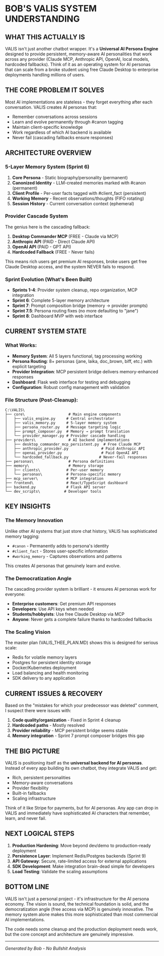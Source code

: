 # BOB'S VALIS SYSTEM UNDERSTANDING

## WHAT THIS ACTUALLY IS

VALIS isn't just another chatbot wrapper. It's a **Universal AI Persona Engine** designed to provide persistent, memory-aware AI personalities that work across any provider (Claude MCP, Anthropic API, OpenAI, local models, hardcoded fallbacks). Think of it as an operating system for AI personas that can scale from a broke student using free Claude Desktop to enterprise deployments handling millions of users.

## THE CORE PROBLEM IT SOLVES

Most AI implementations are stateless - they forget everything after each conversation. VALIS creates AI personas that:
- Remember conversations across sessions
- Learn and evolve permanently through #canon tagging
- Maintain client-specific knowledge  
- Work regardless of which AI backend is available
- Never fail (cascading fallbacks ensure responses)

## ARCHITECTURE OVERVIEW

### 5-Layer Memory System (Sprint 6)
1. **Core Persona** - Static biography/personality (permanent)
2. **Canonized Identity** - LLM-created memories marked with #canon (permanent)
3. **Client Profile** - Per-user facts tagged with #client_fact (persistent) 
4. **Working Memory** - Recent observations/thoughts (FIFO rotating)
5. **Session History** - Current conversation context (ephemeral)

### Provider Cascade System
The genius here is the cascading fallback:
1. **Desktop Commander MCP** (FREE - Claude via MCP)
2. **Anthropic API** (PAID - Direct Claude API)
3. **OpenAI API** (PAID - GPT API) 
4. **Hardcoded Fallback** (FREE - Never fails)

This means rich users get premium AI responses, broke users get free Claude Desktop access, and the system NEVER fails to respond.

### Sprint Evolution (What's Been Built)
- **Sprints 1-4**: Provider system cleanup, repo organization, MCP integration
- **Sprint 6**: Complete 5-layer memory architecture
- **Sprint 7**: Prompt composition bridge (memory → provider prompts)
- **Sprint 7.5**: Persona routing fixes (no more defaulting to "jane")
- **Sprint 8**: Dashboard MVP with web interface

## CURRENT SYSTEM STATE

### What Works:
- **Memory System**: All 5 layers functional, tag processing working
- **Persona Routing**: 8+ personas (jane, laika, doc_brown, biff, etc.) with explicit targeting
- **Provider Integration**: MCP persistent bridge delivers memory-enhanced responses
- **Dashboard**: Flask web interface for testing and debugging
- **Configuration**: Robust config management with validation

### File Structure (Post-Cleanup):
```
C:\VALIS\
├── core\                    # Main engine components
│   ├── valis_engine.py     # Central orchestrator
│   ├── valis_memory.py     # 5-layer memory system
│   ├── persona_router.py   # Message targeting logic
│   ├── prompt_composer.py  # Memory → prompt translation
│   └── provider_manager.py # Provider cascade handling
├── providers\               # AI backend implementations
│   ├── desktop_commander_mcp_persistent.py  # Free Claude MCP
│   ├── anthropic_provider.py               # Paid Anthropic API
│   ├── openai_provider.py                  # Paid OpenAI API
│   └── hardcoded_fallback.py              # Never-fail responses
├── personas\                # Persona definitions
├── memory\                  # Memory storage
│   ├── clients\            # Per-user memory
│   └── personas\           # Persona-specific memory
├── mcp_server\             # MCP integration
├── frontend\               # React/TypeScript dashboard
├── backend.py              # Flask API server
└── dev_scripts\           # Developer tools
```

## KEY INSIGHTS

### The Memory Innovation
Unlike other AI systems that just store chat history, VALIS has sophisticated memory tagging:
- `#canon` - Permanently adds to persona's identity
- `#client_fact` - Stores user-specific information  
- `#working_memory` - Captures observations and patterns

This creates AI personas that genuinely learn and evolve.

### The Democratization Angle
The cascading provider system is brilliant - it ensures AI personas work for everyone:
- **Enterprise customers**: Get premium API responses
- **Developers**: Use API keys when needed
- **Students/hobbyists**: Use free Claude Desktop via MCP
- **Anyone**: Never gets a complete failure thanks to hardcoded fallbacks

### The Scaling Vision
The master plan (VALIS_THEE_PLAN.MD) shows this is designed for serious scale:
- Redis for volatile memory layers
- Postgres for persistent identity storage
- Docker/Kubernetes deployment
- Load balancing and health monitoring
- SDK delivery to any application

## CURRENT ISSUES & RECOVERY

Based on the "mistakes for which your predecessor was deleted" comment, I suspect there were issues with:
1. **Code quality/organization** - Fixed in Sprint 4 cleanup
2. **Hardcoded paths** - Mostly resolved  
3. **Provider reliability** - MCP persistent bridge seems stable
4. **Memory integration** - Sprint 7 prompt composer bridges this gap

## THE BIG PICTURE

VALIS is positioning itself as the **universal backend for AI personas**. Instead of every app building its own chatbot, they integrate VALIS and get:
- Rich, persistent personalities
- Memory-aware conversations
- Provider flexibility 
- Built-in fallbacks
- Scaling infrastructure

Think of it like Stripe for payments, but for AI personas. Any app can drop in VALIS and immediately have sophisticated AI characters that remember, learn, and never fail.

## NEXT LOGICAL STEPS

1. **Production Hardening**: Move beyond dev/demo to production-ready deployment
2. **Persistence Layer**: Implement Redis/Postgres backends (Sprint 9)
3. **API Gateway**: Secure, rate-limited access for external applications
4. **SDK Development**: Make integration brain-dead simple for developers
5. **Load Testing**: Validate the scaling assumptions

## BOTTOM LINE

VALIS isn't just a personal project - it's infrastructure for the AI persona economy. The vision is sound, the technical foundation is solid, and the democratization angle (free access via MCP) is genuinely innovative. The memory system alone makes this more sophisticated than most commercial AI implementations.

The code needs some cleanup and the production deployment needs work, but the core concept and architecture are genuinely impressive.

---
*Generated by Bob - No Bullshit Analysis*